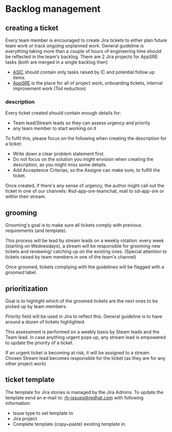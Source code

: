 # Backlog management

## creating a ticket
Every team member is encouraged to create Jira tickets to either plan future team work or track ongoing unplanned work.
General guideline is everything taking more than a couple of hours of engineering time should be reflected in the team's backlog.
There are 2 Jira projects for AppSRE tasks (both are merged in a single backlog then)
  * [ASIC](https://issues.redhat.com/projects/ASIC/summary) should contain only tasks raised by IC and potential follow up items.
  * [AppSRE](https://issues.redhat.com/projects/APPSRE/summary) is the place for all of project work, onboarding tickets, internal improvement work (Toil reduction)

### description
Every ticket created should contain enough details for:
  * Team lead/Stream leads so they can assess urgency and priority
  * any team member to start working on it

To fulfil this, please focus on the following when creating the description for a ticket:
  * Write down a clear problem statement first. 
  * Do not focus on the solution you might envision when creating the description, as you might miss some details.  
  * Add Acceptence Criterias, so the Assigne can make sure, to fulfill the ticket. 


Once created, if there's any sense of urgency, the author might call out the ticket in one of our channels: #sd-app-sre-teamchat, mail to sd-app-sre or within their stream.

## grooming
Grooming's goal is to make sure all tickets comply with previous requirements (and template).

This process will be lead by stream leads on a weekly rotation: every week (starting on Wednesdays), a stream will be responsible for grooming new tickets and reviewing/ catching up on the existing ones. (Special attention to tickets raised by team members in one of the team's channel)

Once groomed, tickets complying with the guidelines will be flagged with a *groomed* label.

## prioritization
Goal is to highlight which of the groomed tickets are the next ones to be picked up by team members.

*Priority* field will be used in Jira to reflect this. General guideline is to have around a dozen of tickets highlighted.

This assessment is performed on a weekly basis by Steam leads and the Team lead. In case anything urgent pops up, any stream lead is empowered to update the priority of a ticket.

If an urgent ticket is becoming at risk, it will be assigned to a stream. Chosen Stream lead becomes responsible for the ticket (as they are for any other project work)

## ticket template

The template for Jira stories is managed by the Jira Admins. To update the template send an e-mail to: [rh-issues@redhat.com](mailto:rh-issues@redhat.com) with following information:
  * Issue type to set template to
  * Jira project
  * Complete template (copy+paste) existing template in.
